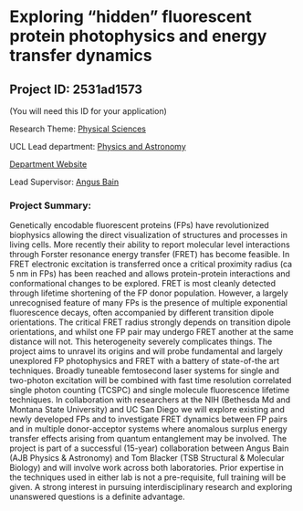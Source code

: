 # Exploring “hidden” fluorescent protein photophysics and energy transfer dynamics

## Project ID: **2531ad1573**
(You will need this ID for your application)

Research Theme: [Physical Sciences](../themes/physical-sciences.md)

UCL Lead department: [Physics and Astronomy](../departments/physics-and-astronomy.md)

[Department Website](https://www.ucl.ac.uk/physics-astronomy)

Lead Supervisor: [Angus Bain](https://profiles.ucl.ac.uk/10704)

### Project Summary:

Genetically encodable fluorescent proteins (FPs) have revolutionized biophysics allowing the direct visualization of structures and processes in living cells. More recently their ability to report molecular level interactions through Forster resonance energy transfer (FRET) has become feasible. In FRET electronic excitation is transferred once a critical proximity radius (ca 5 nm in FPs) has been reached and allows protein-protein interactions and conformational changes to be explored. FRET is most cleanly detected through lifetime shortening of the FP donor population. However, a largely unrecognised feature of many FPs is the presence of multiple exponential fluorescence decays, often accompanied by different transition dipole orientations. The critical FRET radius strongly depends on transition dipole orientations, and whilst one FP pair may undergo FRET another at the same distance will not. This heterogeneity severely complicates things. The project aims to unravel its origins and will probe fundamental and largely unexplored FP photophysics and FRET with a battery of state-of-the art techniques. Broadly tuneable femtosecond laser systems for single and two-photon excitation will be combined with fast time resolution correlated single photon counting (TCSPC) and single molecule fluorescence lifetime techniques. 
In collaboration with researchers at the NIH (Bethesda Md and Montana State University) and UC San Diego we will explore existing and newly developed FPs and to investigate FRET dynamics between FP pairs and in multiple donor-acceptor systems where anomalous surplus energy transfer effects arising from quantum entanglement may be involved. 
The project is part of a successful (15-year) collaboration between Angus Bain (AJB Physics & Astronomy) and Tom Blacker (TSB Structural & Molecular Biology) and will involve work across both laboratories. Prior expertise in the techniques used in either lab is not a pre-requisite, full training will be given. A strong interest in pursuing interdisciplinary research and exploring unanswered questions is a definite advantage.
